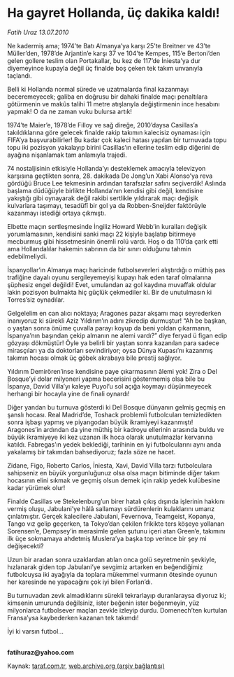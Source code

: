 # Ha gayret Hollanda, üç dakika kaldı!

*Fatih Uraz 13.07.2010*

<div class="yazi"><p>Ne kadermiş ama; 1974’te Batı Almanya’ya karşı 25’te Breitner ve 43’te Müller’den, 1978’de Arjantin’e karşı 37 ve 104’te Kempes, 115’e Bertoni’den gelen gollere teslim olan Portakallar, bu kez de 117’de İniesta’ya dur diyemeyince kupayla değil üç finalde boş çeken tek takım unvanıyla taçlandı.</p>
<p>Belli ki Hollanda normal sürede ve uzatmalarda final kazanmayı beceremeyecek; galiba en doğrusu bir dahaki finalde maçı penaltılara götürmenin ve makûs talihi 11 metre atışlarıyla değiştirmenin ince hesabını yapmak! O da ne zaman vuku bulursa artık!</p>
<p>1974’te Maier’e, 1978’de Filloy ve sağ direğe, 2010’daysa Casillas’a takıldıklarına göre gelecek finalde rakip takımın kalecisiz oynaması için FIFA’ya başvurabilirler! Bu kadar çok kaleci hatası yapılan bir turnuvada topu topu iki pozisyon yakalayıp birini Casillas’ın ellerine teslim edip diğerini de ayağına nişanlamak tam anlamıyla trajedi. </p>
<p>74 nostaljisinin etkisiyle Hollanda’yı desteklemek amacıyla televizyon karşısına geçtikten sonra, 28. dakikada De Jong’un Xabi Alonso’ya reva gördüğü Bruce Lee tekmesinin ardından tarafsızlar safını seçiverdik! Aslında başlama düdüğüyle birlikte Hollanda’nın kendisi gibi değil, kendisine yakıştığı gibi oynayarak değil rakibi sertlikle yıldırarak maçı değişik kulvarlara taşımayı, tesadüfî bir gol ya da Robben-Sneijder faktörüyle kazanmayı istediği ortaya çıkmıştı.</p>
<p>Elbette maçın sertleşmesinde İngiliz Howard Webb’in kuralları değişik yorumlamasının, kendisini sanki maçı 22 kişiyle başlatıp bitirmeye mecburmuş gibi hissetmesinin önemli rolü vardı. Hoş o da 110’da çark etti ama Hollandalılar hakemin sabrının da bir sınırı olduğunu tahmin edebilmeliydi.</p>
<p>İspanyollar’ın Almanya maçı haricinde futbolseverleri alıştırdığı o müthiş pas trafiğine dayalı oyunu sergileyemeyişi kupayı hak eden taraf olmalarına şüphesiz engel değildi! Evet, umulandan az gol kaydına muvaffak oldular lakin pozisyon bulmakta hiç güçlük çekmediler ki. Bir de unutulmasın ki Torres’siz oynadılar.</p>
<p>Gelgelelim en can alıcı noktaya; Aragones pazar akşamı maçı seyrederken inanıyoruz ki sürekli Aziz Yıldırım’ın adını zikredip durmuştur! “Ah be başkan, o yaştan sonra önüme çuvalla parayı koyup da beni yoldan çıkarmanın, İspanya’nın başından çekip almanın ne alemi vardı?” diye feryad ü figan edip gözyaşı dökmüştür! Öyle ya belirli bir yaştan sonra kazanılan para sadece mirasçıları ya da doktorları sevindiriyor; oysa Dünya Kupası’nı kazanmış takımın hocası olmak üç göbek akrabaya bile prestij sağlıyor.</p>
<p>Yıldırım Demirören’inse kendisine paye çıkarmasının âlemi yok! Zira o Del Bosque’yi dolar milyoneri yapma becerisini göstermemiş olsa bile bu İspanya, David Villa’yı kaleye Puyol’u sol açığa koymayı düşünmeyecek herhangi bir hocayla yine de finali oynardı!</p>
<p>Diğer yandan bu turnuva gösterdi ki Del Bosque dünyanın gelmiş geçmiş en şanslı hocası. Real Madrid’de, Toshack problemli futbolcuları temizledikten sonra işbaşı yapmış ve piyangodan büyük ikramiyeyi kazanmıştı! Aragones’in ardından da yine müthiş bir kadroyu ellerinin arasında buldu ve büyük ikramiyeye iki kez uzanan ilk hoca olarak unutulmazlar kervanına katıldı. Fabregas’ın yedek beklediği, tarihinin en iyi futbolcularını aynı anda yakalamış bir takımdan bahsediyoruz; fazla söze ne hacet. </p>
<p>Zidane, Figo, Roberto Carlos, İniesta, Xavi, David Villa tarzı futbolculara sahipseniz en büyük yorgunluğunuz olsa olsa maçın bitiminde diğer takım hocasının elini sıkmak ve geçmiş olsun demek için rakip yedek kulübesine kadar yürümek olur!</p>
<p>Finalde Casillas ve Stekelenburg’un birer hatalı çıkış dışında işlerinin hakkını vermiş oluşu, Jabulani’ye hâlâ sallamayı sürdürenlerin kulaklarını umarız çınlatmıştır. Gerçek kalecilere Jabulani, Fevernova, Teamgeist, Kopanya, Tango vız gelip geçerken, ta Tokyo’dan çekilen frikikte ters köşeye yollanan Sorensen’e, Dempsey’in merasimle gelen şutunu içeri atan Green’e, takımını ilk üçe sokmamaya ahdetmiş Muslera’ya başka top verince bir şey mi değişecekti? </p>
<p>Uzun bir aradan sonra uzaklardan atılan onca golü seyretmenin şevkiyle, hızlanarak giden top Jabulani’ye sevgimiz artarken en beğendiğimiz futbolcuysa iki ayağıyla da toplara mükemmel vurmanın ötesinde oyunun her karesinde ne yapacağını çok iyi bilen Forlan’dı.</p>
<p>Bu turnuvadan zevk almadıklarını sürekli tekrarlayıp duranlaraysa diyoruz ki; kimsenin umurunda değilsiniz, ister beğenin ister beğenmeyin, yüz milyonlarca futbolsever maçları zevkle izleyip durdu. Domenech’ten kurtulan Fransa’ysa kaybederken kazanan tek takımdı!</p>
<p>İyi ki varsın futbol...</p>
<p><b><br/>fatihuraz@yahoo.com</b></p></div>

Kaynak: [taraf.com.tr](http://www.taraf.com.tr:80/fatih-uraz/makale-ha-gayret-hollanda-uc-dakika-kaldi.htm), [web.archive.org (arşiv bağlantısı)](http://web.archive.org/web/20100726183829/http://www.taraf.com.tr:80/fatih-uraz/makale-ha-gayret-hollanda-uc-dakika-kaldi.htm)
